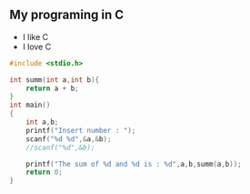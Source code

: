## My programing in C
- I like C
- I love C

```c
#include <stdio.h>

int summ(int a,int b){
    return a + b;
}
int main()
{
    int a,b;
    printf("Insert number : ");
    scanf("%d %d",&a,&b);
    //scanf("%d",&b);

    printf("The sum of %d and %d is : %d",a,b,summ(a,b));
    return 0;
}
```